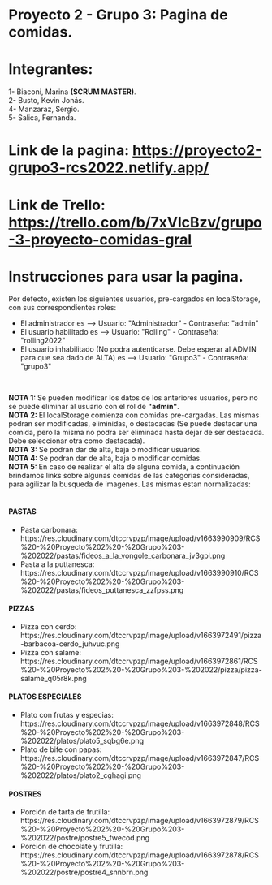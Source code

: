 # Proyecto 2 - Grupo 3: Pagina de comidas.
# Integrantes:
1- Biaconi, Marina <b>(SCRUM MASTER)</b>.</br>
2- Busto, Kevin Jonás.</br>
4- Manzaraz, Sergio.</br>
5- Salica, Fernanda.</br>

# Link de la pagina: https://proyecto2-grupo3-rcs2022.netlify.app/
# Link de Trello: https://trello.com/b/7xVlcBzv/grupo-3-proyecto-comidas-gral

# Instrucciones para usar la pagina.
Por defecto, existen los siguientes usuarios, pre-cargados en localStorage, con sus correspondientes roles: </br>
<ul>
  <li>El administrador es --> Usuario: "Administrador" - Contraseña: "admin"</li>
  <li>El usuario habilitado es --> Usuario: "Rolling" - Contraseña: "rolling2022"</li>
  <li>El usuario inhabilitado (No podra autenticarse. Debe esperar al ADMIN para que sea dado de ALTA) es --> Usuario: "Grupo3" - Contraseña: "grupo3"</li>
</ul>
</br>

<b>NOTA 1: </b> Se pueden modificar los datos de los anteriores usuarios, pero no se puede eliminar al usuario con el rol de <b>"admin"</b>.</br>
<b>NOTA 2: </b> El localStorage comienza con comidas pre-cargadas. Las mismas podran ser modificadas, eliminidas, o destacadas (Se puede destacar una comida, pero la misma no podra ser eliminada hasta dejar de ser destacada. Debe seleccionar otra como destacada).</br>
<b>NOTA 3: </b> Se podran dar de alta, baja o modificar usuarios.</br>
<b>NOTA 4: </b> Se podran dar de alta, baja o modificar comidas.</br>
<b>NOTA 5: </b> En caso de realizar el alta de alguna comida, a continuación brindamos links sobre algunas comidas de las categorias consideradas, para agilizar la busqueda de imagenes. Las mismas estan normalizadas: </br></br>

<h4>PASTAS</h4>

<ul>
  <li>Pasta carbonara: https://res.cloudinary.com/dtccrvpzp/image/upload/v1663990909/RCS%20-%20Proyecto%202%20-%20Grupo%203-%202022/pastas/fideos_a_la_vongole_carbonara_jv3gpl.png</li>
  <li>Pasta a la puttanesca: https://res.cloudinary.com/dtccrvpzp/image/upload/v1663990910/RCS%20-%20Proyecto%202%20-%20Grupo%203-%202022/pastas/fideos_puttanesca_zzfpss.png</li>
</ul>

<h4>PIZZAS</h4>

<ul>
  <li>Pizza con cerdo: https://res.cloudinary.com/dtccrvpzp/image/upload/v1663972491/pizza-barbacoa-cerdo_juhvuc.png</li>
  <li>Pizza con salame: https://res.cloudinary.com/dtccrvpzp/image/upload/v1663972861/RCS%20-%20Proyecto%202%20-%20Grupo%203-%202022/pizza/pizza-salame_q05r8k.png</li>
</ul>

<h4>PLATOS ESPECIALES</h4>

<ul>
  <li>Plato con frutas y especias: https://res.cloudinary.com/dtccrvpzp/image/upload/v1663972848/RCS%20-%20Proyecto%202%20-%20Grupo%203-%202022/platos/plato5_sqbg6e.png</li>
  <li>Plato de bife con papas: https://res.cloudinary.com/dtccrvpzp/image/upload/v1663972847/RCS%20-%20Proyecto%202%20-%20Grupo%203-%202022/platos/plato2_cghagi.png</li>
</ul>

<h4>POSTRES</h4>

<ul>
  <li>Porción de tarta de frutilla: https://res.cloudinary.com/dtccrvpzp/image/upload/v1663972879/RCS%20-%20Proyecto%202%20-%20Grupo%203-%202022/postre/postre5_fwecod.png</li>
  <li>Porción de chocolate y frutilla: https://res.cloudinary.com/dtccrvpzp/image/upload/v1663972878/RCS%20-%20Proyecto%202%20-%20Grupo%203-%202022/postre/postre4_snnbrn.png</li>
</ul>
